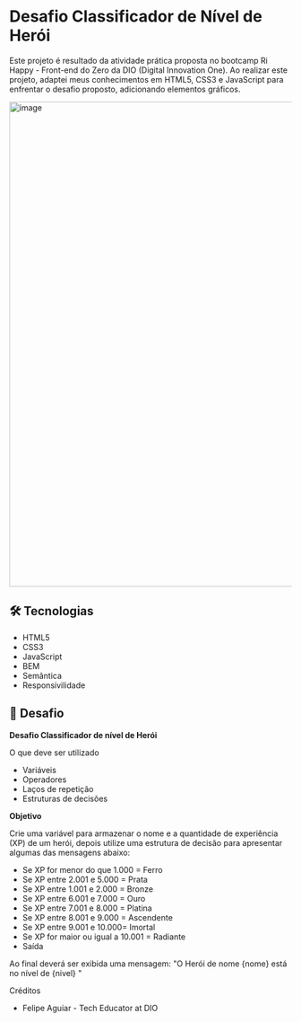 # Desafio Classificador de Nível de Herói

Este projeto é resultado da atividade prática proposta no bootcamp Ri Happy - Front-end do Zero da DIO (Digital Innovation One). Ao realizar este projeto, adaptei meus conhecimentos em HTML5, CSS3 e JavaScript para enfrentar o desafio proposto, adicionando elementos gráficos.

<img width="1892" height="864" alt="image" src="https://github.com/user-attachments/assets/131b27e2-8612-4d9b-863c-8359034a4b36" />



## 🛠️ Tecnologias

- HTML5
- CSS3
- JavaScript
- BEM
- Semântica
- Responsivilidade
  
## 📌 Desafio

**Desafio Classificador de nível de Herói**

O que deve ser utilizado

- Variáveis
- Operadores
- Laços de repetição
- Estruturas de decisões

**Objetivo**

Crie uma variável para armazenar o nome e a quantidade de experiência (XP) de um herói, depois utilize uma estrutura de decisão para apresentar algumas das mensagens abaixo:

- Se XP for menor do que 1.000 = Ferro
- Se XP entre 2.001 e 5.000 = Prata
- Se XP entre 1.001 e 2.000 = Bronze
- Se XP entre 6.001 e 7.000 = Ouro
- Se XP entre 7.001 e 8.000 = Platina
- Se XP entre 8.001 e 9.000 = Ascendente
- Se XP entre 9.001 e 10.000= Imortal
- Se XP for maior ou igual a 10.001 = Radiante
- Saída

Ao final deverá ser exibida uma mensagem: "O Herói de nome {nome} está no nível de {nivel} "

Créditos 
- Felipe Aguiar - Tech Educator at DIO 
